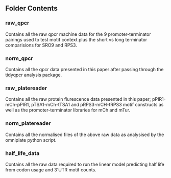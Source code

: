 ## Folder Contents

### raw_qpcr
Contains all the raw qpcr machine data for the 9 promoter-terminator pairings used to test motif context plus the short vs long terminator comparisions for SRO9 and RPS3.

### norm_qpcr
Contains all the qpcr data presented in this paper after passing through the tidyqpcr analysis package.

### raw_platereader
Contains all the raw protein flurescence data presented in this paper; pPIR1-mCh-pPIR1, pTSA1-mCh-tTSA1 and pRPS3-mCH-tRPS3  motif constructs as well as the promoter-terminator libraries for mCh and mTur.

### norm_platereader
Contains all the normalised files of the above raw data as analysised by the omniplate python script.

### half_life_data
Contains all the raw data required to run the linear model predicting half life from codon usage and 3'UTR motif counts.
